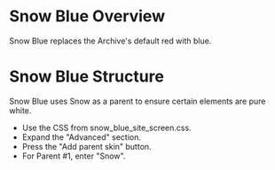 # Snow Blue Overview

Snow Blue replaces the Archive's default red with blue.

# Snow Blue Structure

Snow Blue uses Snow as a parent to ensure certain elements are pure white.

* Use the CSS from snow_blue_site_screen.css.
* Expand the "Advanced" section.
* Press the "Add parent skin" button.
* For Parent #1, enter "Snow".
